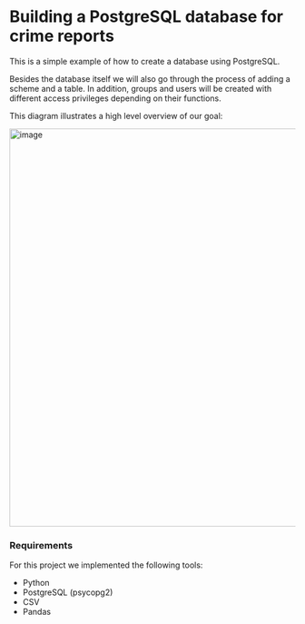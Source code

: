 # Building a PostgreSQL database for crime reports

This is a simple example of how to create a database using PostgreSQL.

Besides the database itself we will also go through the process of adding a scheme and a table.
In addition, groups and users will be created with different access privileges depending on their functions.

This diagram illustrates a high level overview of our goal:

<img src="https://github.com/teroxrr/Building-a-PostgreSQL-database-for-crime-reports./blob/main/goal.png" alt="image" width="700"/>

### Requirements
For this project we implemented the following tools:
 - Python
 - PostgreSQL (psycopg2)
 - CSV
 - Pandas

